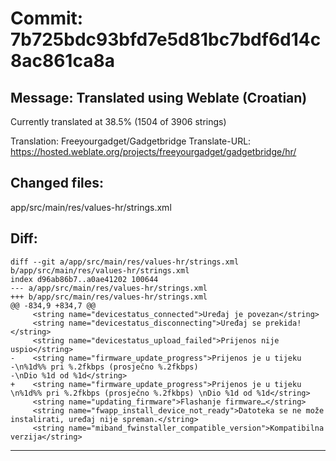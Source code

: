 # Commit: 7b725bdc93bfd7e5d81bc7bdf6d14c8ac861ca8a
## Message: Translated using Weblate (Croatian)

Currently translated at 38.5% (1504 of 3906 strings)

Translation: Freeyourgadget/Gadgetbridge
Translate-URL: https://hosted.weblate.org/projects/freeyourgadget/gadgetbridge/hr/
## Changed files:
app/src/main/res/values-hr/strings.xml

## Diff:
```
diff --git a/app/src/main/res/values-hr/strings.xml b/app/src/main/res/values-hr/strings.xml
index d96ab86b7..a0ae41202 100644
--- a/app/src/main/res/values-hr/strings.xml
+++ b/app/src/main/res/values-hr/strings.xml
@@ -834,9 +834,7 @@
     <string name="devicestatus_connected">Uređaj je povezan</string>
     <string name="devicestatus_disconnecting">Uređaj se prekida!</string>
     <string name="devicestatus_upload_failed">Prijenos nije uspio</string>
-    <string name="firmware_update_progress">Prijenos je u tijeku
-\n%1d%% pri %.2fkbps (prosječno %.2fkbps)
-\nDio %1d od %1d</string>
+    <string name="firmware_update_progress">Prijenos je u tijeku \n%1d%% pri %.2fkbps (prosječno %.2fkbps) \nDio %1d od %1d</string>
     <string name="updating_firmware">Flashanje firmware…</string>
     <string name="fwapp_install_device_not_ready">Datoteka se ne može instalirati, uređaj nije spreman.</string>
     <string name="miband_fwinstaller_compatible_version">Kompatibilna verzija</string>
```
-----------------------------------
